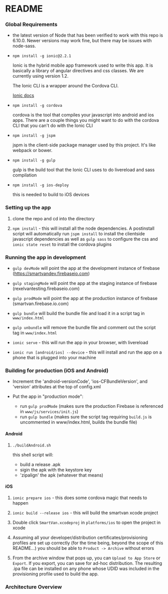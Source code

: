# README #

### Global Requirements
* the latest version of Node that has been verified to work with this repo is 6.10.0. Newer versions may work fine, but there may be issues with node-sass.

* `npm install -g ionic@2.2.1`

    Ionic is the hybrid mobile app framework used to write this app. It is basically a library of angular directives and css classes. We are currently using version 1.2.

    The Ionic CLI is a wrapper around the Cordova CLI.

    [Ionic docs](ionicframework.com/docs/)

* `npm install -g cordova`

    cordova is the tool that compiles your javascript into android and ios apps. There are a couple things you might want to do with the cordova CLI that you can't do with the Ionic CLI

* `npm install -g jspm`

    jspm is the client-side package manager used by this project. It's like webpack or bower.

* `npm install -g gulp`

    gulp is the build tool that the Ionic CLI uses to do livereload and sass compilation

* `npm install -g ios-deploy`

    this is needed to build to iOS devices

### Setting up the app
1. clone the repo and cd into the directory

2. `npm install` - this will install all the node dependencies. A postinstall script will automatically run `jspm install` to install the clientside javascript dependencies as well as `gulp sass` to configure the css and `ionic state reset` to install the cordova plugins

### Running the app in development

* `gulp devMode` will point the app at the development instance of firebase (https://smartvandev.firebaseio.com)

* `gulp stagingMode` will point the app at the staging instance of firebase (rexelvantesting.firebaseio.com)

* `gulp prodMode` will point the app at the production instance of firebase (smartvan.firebase.io.com)

* `gulp bundle` will build the bundle file and load it in a script tag in `www/index.html`

* `gulp unbundle` will remove the bundle file and comment out the script tag in `www/index.html`

* `ionic serve` - this will run the app in your browser, with livereload

* `ionic run [android/ios] --device` - this will install and run the app on a phone that is plugged into your machine

### Building for production (iOS and Android)

* Increment the 'android-versionCode', 'ios-CFBundleVersion', and 'version' attributes at the top of config.xml

* Put the app in "production mode":
    * run `gulp prodMode` (makes sure the production Firebase is referenced in `www/js/services/init.js`)
    * run `gulp bundle` (makes sure the script tag requiring `build.js` is uncommented in www/index.html, builds the bundle file)

#### Android

1. `./buildAndroid.sh`

    this shell script will:

    * build a release .apk
    * sigin the apk with the keystore key
    * 'zipalign' the apk (whatever that means)

#### iOS

1. `ionic prepare ios` - this does some cordova magic that needs to happen

2. `ionic build --release ios` - this will build the smartvan xcode project

3. Double click `SmartVan.xcodeproj` in `platforms/ios` to open the project in xcode

4. Assuming all your developer/distribution certificates/provisioning profiles are set up correctly (for the time being, beyond the scope of this README...) you should be able to `Product -> Archive` without errors

5. From the archive window that pops up, you can `Upload to App Store` or `Export`. If you export, you can save for ad-hoc distribution. The resulting .ipa file can be installed on any phone whose UDID was included in the provisioning profile used to build the app.

### Architecture Overview
